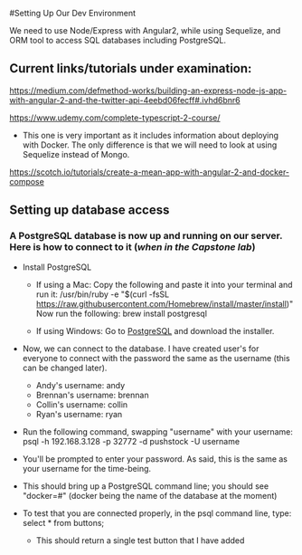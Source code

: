 #Setting Up Our Dev Environment

We need to use Node/Express with Angular2, while using Sequelize, and ORM tool to access SQL databases including PostgreSQL. 

## Current links/tutorials under examination:
https://medium.com/defmethod-works/building-an-express-node-js-app-with-angular-2-and-the-twitter-api-4eebd06fecff#.ivhd6bnr6

https://www.udemy.com/complete-typescript-2-course/

* This one is very important as it includes information about deploying with Docker. The only difference is that we will need to look at using Sequelize instead of Mongo.

https://scotch.io/tutorials/create-a-mean-app-with-angular-2-and-docker-compose

## Setting up database access
### A PostgreSQL database is now up and running on our server. Here is how to connect to it (*when in the Capstone lab*)

* Install PostgreSQL
	* If using a Mac: Copy the following and paste it into your terminal and run it: /usr/bin/ruby -e "$(curl -fsSL https://raw.githubusercontent.com/Homebrew/install/master/install)"
	Now run the following: brew install postgresql

	* If using Windows: Go to [PostgreSQL](https://www.postgresql.org/download/windows/) and download the installer.


* Now, we can connect to the database. I have created user's for everyone to connect with the password the same as the username (this can be changed later).
	* Andy's username: andy
	* Brennan's username: brennan
	* Collin's username: collin
	* Ryan's username: ryan


* Run the following command, swapping "username" with your username: psql -h 192.168.3.128 -p 32772 -d pushstock -U username

* You'll be prompted to enter your password. As said, this is the same as your username for the time-being.

* This should bring up a PostgreSQL command line; you should see "docker=#" (docker being the name of the database at the moment)

* To test that you are connected properly, in the psql command line, type: select * from buttons;
	* This should return a single test button that I have added

